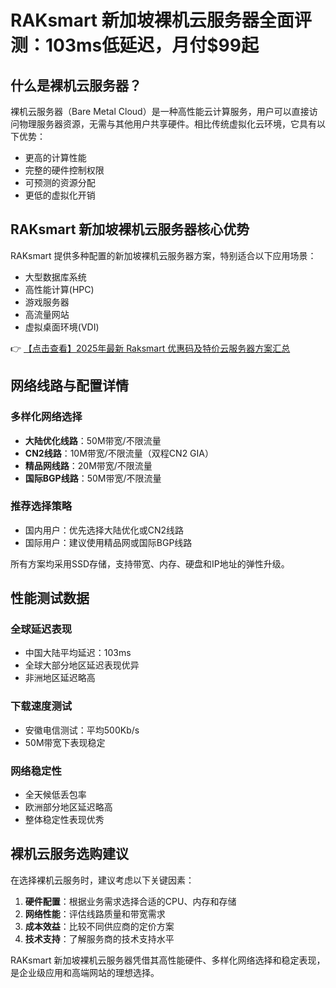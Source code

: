 # RAKsmart 新加坡裸机云服务器全面评测：103ms低延迟，月付$99起

## 什么是裸机云服务器？

裸机云服务器（Bare Metal Cloud）是一种高性能云计算服务，用户可以直接访问物理服务器资源，无需与其他用户共享硬件。相比传统虚拟化云环境，它具有以下优势：

- 更高的计算性能
- 完整的硬件控制权限
- 可预测的资源分配
- 更低的虚拟化开销

## RAKsmart 新加坡裸机云服务器核心优势

RAKsmart 提供多种配置的新加坡裸机云服务器方案，特别适合以下应用场景：

- 大型数据库系统
- 高性能计算(HPC)
- 游戏服务器
- 高流量网站
- 虚拟桌面环境(VDI)

👉 [【点击查看】2025年最新 Raksmart 优惠码及特价云服务器方案汇总](https://bit.ly/raksmart)

## 网络线路与配置详情

### 多样化网络选择
- **大陆优化线路**：50M带宽/不限流量
- **CN2线路**：10M带宽/不限流量（双程CN2 GIA）
- **精品网线路**：20M带宽/不限流量
- **国际BGP线路**：50M带宽/不限流量

### 推荐选择策略
- 国内用户：优先选择大陆优化或CN2线路
- 国际用户：建议使用精品网或国际BGP线路

所有方案均采用SSD存储，支持带宽、内存、硬盘和IP地址的弹性升级。

## 性能测试数据

### 全球延迟表现
- 中国大陆平均延迟：103ms
- 全球大部分地区延迟表现优异
- 非洲地区延迟略高

### 下载速度测试
- 安徽电信测试：平均500Kb/s
- 50M带宽下表现稳定

### 网络稳定性
- 全天候低丢包率
- 欧洲部分地区延迟略高
- 整体稳定性表现优秀

## 裸机云服务选购建议

在选择裸机云服务时，建议考虑以下关键因素：

1. **硬件配置**：根据业务需求选择合适的CPU、内存和存储
2. **网络性能**：评估线路质量和带宽需求
3. **成本效益**：比较不同供应商的定价方案
4. **技术支持**：了解服务商的技术支持水平

RAKsmart 新加坡裸机云服务器凭借其高性能硬件、多样化网络选择和稳定表现，是企业级应用和高端网站的理想选择。